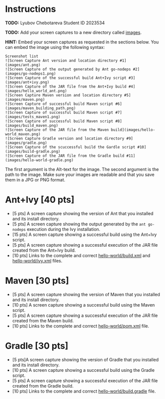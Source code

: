 # Instructions
**TODO:** Lyubov Chebotareva Student ID 2023534

**TODO:** Add your screen captures to a new directory called [images](images).

**HINT:** Embed your screen captures as requested in the sections below. You can embed the image using the following syntax:

```
Screenshot list
![Screen Capture Ant version and location directory #1](images/ant.png)
![Screen Capture of the output generated by Ant go-nodeps #2](images/go-nodeps1.png)
![Screen Capture of the successful build Ant+Ivy script #3](images/ant+ivy.png)
![Screen Capture of the JAR file from the Ant+Ivy build #4](images/hello_world_ant.png)
![Screen Capture Maven version and location directory #5](images/maven.png)
![Screen Capture of successful build Maven script #6](images/maven_building_path.png)
![Screen Capture of successful build Maven script #7](images/tests_maven1.png)
![Screen Capture of successful build Maven script #8](images/build_maven.png)
![Screen Capture of the JAR file from the Maven build](images/hello-world_maven.png)
![Screen Capture Gradle version and location directory #9](images/gradle.png)
![Screen Capture of the scuccessful build the Gardle script #10](images/build-gradle.png)
![Screen Capture of the JAR file from the Gradle build #11](images/hello-world-gradle.png)
```

The first argument is the Alt-text for the image. The second argument is the path to the image. Make sure your images are readable and that you save them in a JPG or PNG format.

# Ant+Ivy [40 pts]
- [5 pts] A screen capture showing the version of Ant that you installed and its install directory.
- [5 pts] A screen capture showing the output generated by the `ant go-nodeps` execution during the Ivy installation.
- [15 pts] A screen capture showing a successful build using the Ant+Ivy script.
- [5 pts] A screen capture showing a successful execution of the JAR file created from the Ant+Ivy build.
- [10 pts] Links to the complete and correct [hello-world/build.xml](hello-world/build.xml) and [hello-world/ivy.xml](hello-world/ivy.xml) files.

# Maven [30 pts]
- [5 pts] A screen capture showing the version of Maven that you installed and its install directory.
- [10 pts] A screen capture showing a successful build using the Maven script.
- [5 pts] A screen capture showing a successful execution of the JAR file created from the Maven build.
- [10 pts] Links to the complete and correct [hello-world/pom.xml](hello-world/pom.xml) file.

# Gradle [30 pts]
- [5 pts]A screen capture showing the version of Gradle that you installed and its install directory.
- [10 pts] A screen capture showing a successful build using the Gradle script.
- [5 pts] A screen capture showing a successful execution of the JAR file created from the Gradle build.
- [10 pts] Links to the complete and correct [hello-world/build.gradle](hello-world/build.gradle) file.

